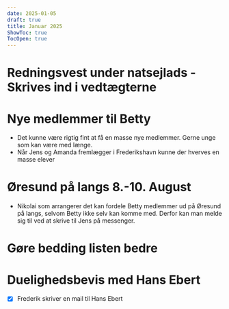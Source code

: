 ```yaml
---
date: 2025-01-05
draft: true
title: Januar 2025
ShowToc: true
TocOpen: true
---
```

# Redningsvest under natsejlads - Skrives ind i vedtægterne
# Nye medlemmer til Betty
- Det kunne være rigtig fint at få en masse nye medlemmer. Gerne unge som kan være med længe.
- Når Jens og Amanda fremlægger i Frederikshavn kunne der hverves en masse elever
# Øresund på langs 8.-10. August
- Nikolai som arrangerer det kan fordele Betty medlemmer ud på Øresund på langs, selvom Betty ikke selv kan komme med. Derfor kan man melde sig til ved at skrive til Jens på messenger.
# Gøre bedding listen bedre
# Duelighedsbevis med Hans Ebert
- [x] Frederik skriver en mail til Hans Ebert
